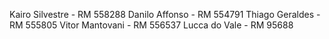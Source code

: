 Kairo Silvestre - RM 558288
Danilo Affonso - RM 554791
Thiago Geraldes - RM 555805
Vitor Mantovani - RM 556537
Lucca do Vale - RM 95688
